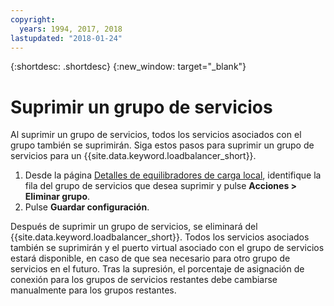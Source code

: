 ```yaml
---
copyright:
  years: 1994, 2017, 2018
lastupdated: "2018-01-24"
---
```


{:shortdesc: .shortdesc}
{:new_window: target="_blank"}

# Suprimir un grupo de servicios

Al suprimir un grupo de servicios, todos los servicios asociados con el grupo también se suprimirán. Siga estos pasos para suprimir un grupo de servicios para un {{site.data.keyword.loadbalancer_short}}.

1. Desde la página [Detalles de equilibradores de carga local](view-all-load-balancers.html), identifique la fila del grupo de servicios que desea suprimir y pulse **Acciones > Eliminar grupo**.
2. Pulse **Guardar configuración**.

Después de suprimir un grupo de servicios, se eliminará del {{site.data.keyword.loadbalancer_short}}. Todos los servicios asociados también se suprimirán y el puerto virtual asociado con el grupo de servicios estará disponible, en caso de que sea necesario para otro grupo de servicios en el futuro. Tras la supresión, el porcentaje de asignación de conexión para los grupos de servicios restantes debe cambiarse manualmente para los grupos restantes.
